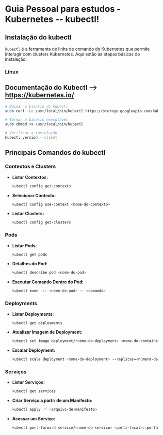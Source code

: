 # Guia Pessoal para estudos - Kubernetes -- kubectl!

## Instalação do kubectl

`kubectl` é a ferramenta de linha de comando do Kubernetes que permite interagir com clusters Kubernetes. Aqui estão as etapas básicas de instalação:

### Linux
## Documentação do Kubectl --> https://kubernetes.io/


```bash
# Baixar o binário do kubectl
sudo curl -Lo /usr/local/bin/kubectl https://storage.googleapis.com/kubernetes-release/release/$(curl -s https://storage.googleapis.com/kubernetes-release/release/stable.txt)/bin/linux/amd64/kubectl

# Tornar o binário executável
sudo chmod +x /usr/local/bin/kubectl

# Verificar a instalação
kubectl version --client
```

## Principais Comandos do kubectl

### Contextos e Clusters

- **Listar Contextos:**
  ```bash
  kubectl config get-contexts
  ```

- **Selecionar Contexto:**
  ```bash
  kubectl config use-context <nome-do-contexto>
  ```

- **Listar Clusters:**
  ```bash
  kubectl config get-clusters
  ```

### Pods

- **Listar Pods:**
  ```bash
  kubectl get pods
  ```

- **Detalhes do Pod:**
  ```bash
  kubectl describe pod <nome-do-pod>
  ```

- **Executar Comando Dentro do Pod:**
  ```bash
  kubectl exec -it <nome-do-pod> -- <comando>
  ```

### Deployments

- **Listar Deployments:**
  ```bash
  kubectl get deployments
  ```

- **Atualizar Imagem de Deployment:**
  ```bash
  kubectl set image deployment/<nome-do-deployment> <nome-do-container>=<nova-imagem>
  ```

- **Escalar Deployment:**
  ```bash
  kubectl scale deployment <nome-do-deployment> --replicas=<número-de-replicas>
  ```

### Serviços

- **Listar Serviços:**
  ```bash
  kubectl get services
  ```

- **Criar Serviço a partir de um Manifesto:**
  ```bash
  kubectl apply -f <arquivo-de-manifesto>
  ```

- **Acessar um Serviço:**
  ```bash
  kubectl port-forward service/<nome-do-serviço> <porta-local>:<porta-remota>
  ```
